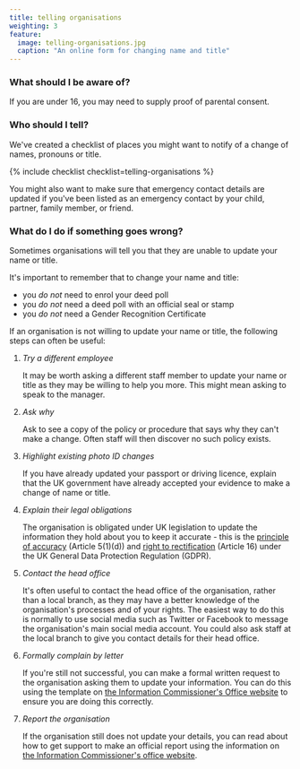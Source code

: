 ```yaml
---
title: telling organisations
weighting: 3
feature:
  image: telling-organisations.jpg
  caption: "An online form for changing name and title"
---
```


### What should I be aware of?

If you are under 16, you may need to supply proof of parental consent.

### Who should I tell?

We've created a checklist of places you might want to notify of a change of names, pronouns or title.

{% include checklist checklist=telling-organisations %}

You might also want to make sure that emergency contact details are updated if you've been listed as an emergency contact by your child, partner, family member, or friend.

### What do I do if something goes wrong?

Sometimes organisations will tell you that they are unable to update your name or title.

It's important to remember that to change your name and title:

- you *do not* need to enrol your deed poll
- you *do not* need a deed poll with an official seal or stamp
- you *do not* need a Gender Recognition Certificate

If an organisation is not willing to update your name or title, the following steps can often be useful:

1. *Try a different employee*

   It may be worth asking a different staff member to update your name or title as they may be willing to help you more. This might mean asking to speak to the manager.
1. *Ask why*

   Ask to see a copy of the policy or procedure that says why they can't make a change. Often staff will then discover no such policy exists.
2. *Highlight existing photo ID changes*

   If you have already updated your passport or driving licence, explain that the UK government have already accepted your evidence to make a change of name or title.
3. *Explain their legal obligations*

   The organisation is obligated under UK legislation to update the information they hold about you to keep it accurate - this is the [principle of accuracy](https://ico.org.uk/for-organisations/uk-gdpr-guidance-and-resources/data-protection-principles/a-guide-to-the-data-protection-principles/accuracy/) (Article 5(1)(d)) and [right to rectification](https://ico.org.uk/for-organisations/uk-gdpr-guidance-and-resources/individual-rights/individual-rights/right-to-rectification/) (Article 16) under the UK General Data Protection Regulation (GDPR).
4. *Contact the head office*

   It's often useful to contact the head office of the organisation, rather than a local branch, as they may have a better knowledge of the organisation's processes and of your rights. The easiest way to do this is normally to use social media such as Twitter or Facebook to message the organisation's main social media account. You could also ask staff at the local branch to give you contact details for their head office.
6. *Formally complain by letter*

   If you're still not successful, you can make a formal written request to the organisation asking them to update your information. You can do this using the template on [the Information Commissioner's Office website](https://ico.org.uk/for-the-public/your-right-to-get-your-data-corrected/) to ensure you are doing this correctly. 
7. *Report the organisation*

   If the organisation still does not update your details, you can read about how to get support to make an official report using the information on [the Information Commissioner's office website](https://ico.org.uk/make-a-complaint/).